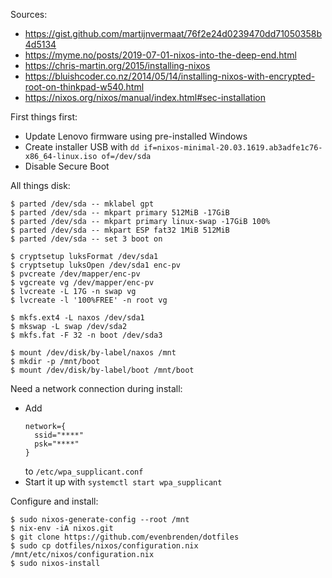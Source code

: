 Sources:

- https://gist.github.com/martijnvermaat/76f2e24d0239470dd71050358b4d5134
- https://myme.no/posts/2019-07-01-nixos-into-the-deep-end.html
- https://chris-martin.org/2015/installing-nixos
- https://bluishcoder.co.nz/2014/05/14/installing-nixos-with-encrypted-root-on-thinkpad-w540.html
- https://nixos.org/nixos/manual/index.html#sec-installation

First things first:

- Update Lenovo firmware using pre-installed Windows
- Create installer USB with `dd if=nixos-minimal-20.03.1619.ab3adfe1c76-x86_64-linux.iso of=/dev/sda`
- Disable Secure Boot

All things disk:

    $ parted /dev/sda -- mklabel gpt
    $ parted /dev/sda -- mkpart primary 512MiB -17GiB
    $ parted /dev/sda -- mkpart primary linux-swap -17GiB 100%
    $ parted /dev/sda -- mkpart ESP fat32 1MiB 512MiB
    $ parted /dev/sda -- set 3 boot on
    
    $ cryptsetup luksFormat /dev/sda1
    $ cryptsetup luksOpen /dev/sda1 enc-pv
    $ pvcreate /dev/mapper/enc-pv
    $ vgcreate vg /dev/mapper/enc-pv
    $ lvcreate -L 17G -n swap vg
    $ lvcreate -l '100%FREE' -n root vg
    
    $ mkfs.ext4 -L naxos /dev/sda1
    $ mkswap -L swap /dev/sda2
    $ mkfs.fat -F 32 -n boot /dev/sda3
    
    $ mount /dev/disk/by-label/naxos /mnt
    $ mkdir -p /mnt/boot
    $ mount /dev/disk/by-label/boot /mnt/boot

Need a network connection during install:

- Add
  ```
  network={
    ssid="****"
    psk="****"
  }
  ```
  to `/etc/wpa_supplicant.conf`
- Start it up with `systemctl start wpa_supplicant`

Configure and install:

    $ sudo nixos-generate-config --root /mnt
    $ nix-env -iA nixos.git
    $ git clone https://github.com/evenbrenden/dotfiles
    $ sudo cp dotfiles/nixos/configuration.nix /mnt/etc/nixos/configuration.nix
    $ sudo nixos-install
